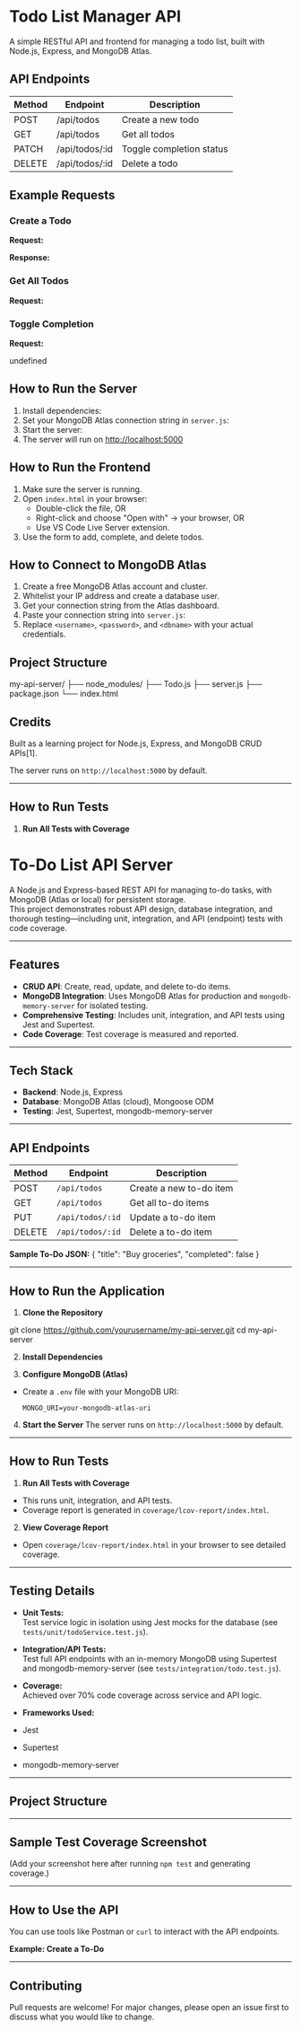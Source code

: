 # Todo List Manager API

A simple RESTful API and frontend for managing a todo list, built with Node.js, Express, and MongoDB Atlas.

## API Endpoints

| Method | Endpoint              | Description                   |
|--------|----------------------|-------------------------------|
| POST   | /api/todos           | Create a new todo             |
| GET    | /api/todos           | Get all todos                 |
| PATCH  | /api/todos/:id       | Toggle completion status      |
| DELETE | /api/todos/:id       | Delete a todo                 |



## Example Requests
### Create a Todo
**Request:**


**Response:**

### Get All Todos
**Request:**

### Toggle Completion
**Request:**

undefined

## How to Run the Server

1. Install dependencies:
2. Set your MongoDB Atlas connection string in `server.js`:
3. Start the server:
4. The server will run on [http://localhost:5000](http://localhost:5000)
## How to Run the Frontend

1. Make sure the server is running.
2. Open `index.html` in your browser:
   - Double-click the file, OR
   - Right-click and choose "Open with" → your browser, OR
   - Use VS Code Live Server extension.
3. Use the form to add, complete, and delete todos.
## How to Connect to MongoDB Atlas

1. Create a free MongoDB Atlas account and cluster.
2. Whitelist your IP address and create a database user.
3. Get your connection string from the Atlas dashboard.
4. Paste your connection string into `server.js`:
5. Replace `<username>`, `<password>`, and `<dbname>` with your actual credentials.
## Project Structure

my-api-server/
├── node_modules/
├── Todo.js
├── server.js
├── package.json
└── index.html


## Credits

Built as a learning project for Node.js, Express, and MongoDB CRUD APIs[1].

The server runs on `http://localhost:5000` by default.

---

## How to Run Tests

1. **Run All Tests with Coverage**
# To-Do List API Server

A Node.js and Express-based REST API for managing to-do tasks, with MongoDB (Atlas or local) for persistent storage.  
This project demonstrates robust API design, database integration, and thorough testing—including unit, integration, and API (endpoint) tests with code coverage.

---

## Features

- **CRUD API**: Create, read, update, and delete to-do items.
- **MongoDB Integration**: Uses MongoDB Atlas for production and `mongodb-memory-server` for isolated testing.
- **Comprehensive Testing**: Includes unit, integration, and API tests using Jest and Supertest.
- **Code Coverage**: Test coverage is measured and reported.

---

## Tech Stack

- **Backend**: Node.js, Express
- **Database**: MongoDB Atlas (cloud), Mongoose ODM
- **Testing**: Jest, Supertest, mongodb-memory-server

---

## API Endpoints

| Method | Endpoint         | Description             |
|--------|------------------|-------------------------|
| POST   | `/api/todos`     | Create a new to-do item |
| GET    | `/api/todos`     | Get all to-do items     |
| PUT    | `/api/todos/:id` | Update a to-do item     |
| DELETE | `/api/todos/:id` | Delete a to-do item     |

**Sample To-Do JSON:**
{
"title": "Buy groceries",
"completed": false
}


---

## How to Run the Application

1. **Clone the Repository**

git clone https://github.com/yourusername/my-api-server.git
cd my-api-server


2. **Install Dependencies**

3. **Configure MongoDB (Atlas)**
- Create a `.env` file with your MongoDB URI:
  ```
  MONGO_URI=your-mongodb-atlas-uri
  ```

4. **Start the Server**
The server runs on `http://localhost:5000` by default.

---

## How to Run Tests

1. **Run All Tests with Coverage**
- This runs unit, integration, and API tests.
- Coverage report is generated in `coverage/lcov-report/index.html`.

2. **View Coverage Report**
- Open `coverage/lcov-report/index.html` in your browser to see detailed coverage.

---

## Testing Details

- **Unit Tests:**  
Test service logic in isolation using Jest mocks for the database (see `tests/unit/todoService.test.js`).

- **Integration/API Tests:**  
Test full API endpoints with an in-memory MongoDB using Supertest and mongodb-memory-server (see `tests/integration/todo.test.js`).

- **Coverage:**  
Achieved over 70% code coverage across service and API logic.

- **Frameworks Used:**  
- Jest
- Supertest
- mongodb-memory-server

---

## Project Structure


---

## Sample Test Coverage Screenshot

(Add your screenshot here after running `npm test` and generating coverage.)

---

## How to Use the API

You can use tools like Postman or `curl` to interact with the API endpoints.

**Example: Create a To-Do**

---

## Contributing

Pull requests are welcome! For major changes, please open an issue first to discuss what you would like to change.


